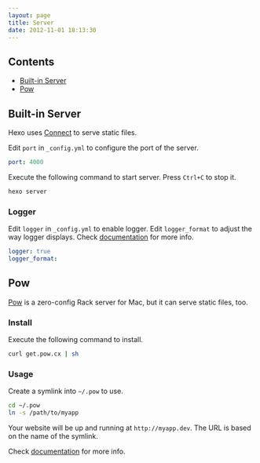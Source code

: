 ```yaml
---
layout: page
title: Server
date: 2012-11-01 18:13:30
---
```


## Contents

- [Built-in Server](#builtin)
- [Pow](#pow)

<a id="builtin"></a>
## Built-in Server

Hexo uses [Connect] to serve static files.

Edit `port` in `_config.yml` to configure the port of the server.

``` yaml
port: 4000
```

Execute the following command to start server. Press `Ctrl+C` to stop it.

``` bash
hexo server
```

### Logger

Edit `logger` in `_config.yml` to enable logger. Edit `logger_format` to adjust the way logger displays. Check [documentation](http://www.senchalabs.org/connect/logger.html) for more info.

``` yaml
logger: true
logger_format:
```

<a id="pow"></a>
## Pow

[Pow] is a zero-config Rack server for Mac, but it can serve static files, too.

### Install

Execute the following command to install.

``` bash
curl get.pow.cx | sh
```

### Usage

Create a symlink into `~/.pow` to use.

``` bash
cd ~/.pow
ln -s /path/to/myapp
```

Your website will be up and running at `http://myapp.dev`. The URL is based on the name of the symlink.

Check [documentation](http://pow.cx/manual.html) for more info.

[Connect]: https://github.com/senchalabs/connect
[Pow]: http://pow.cx/